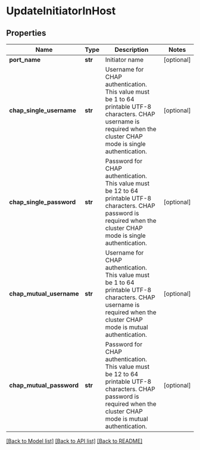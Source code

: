 # UpdateInitiatorInHost

## Properties
Name | Type | Description | Notes
------------ | ------------- | ------------- | -------------
**port_name** | **str** | Initiator name | [optional] 
**chap_single_username** | **str** | Username for CHAP authentication. This value must be 1 to 64 printable UTF-8 characters. CHAP username is required when the cluster CHAP mode is single authentication. | [optional] 
**chap_single_password** | **str** | Password for CHAP authentication. This value must be 12 to 64 printable UTF-8 characters. CHAP password is required when the cluster CHAP mode is single authentication. | [optional] 
**chap_mutual_username** | **str** | Username for CHAP authentication. This value must be 1 to 64 printable UTF-8 characters. CHAP username is required when the cluster CHAP mode is mutual authentication. | [optional] 
**chap_mutual_password** | **str** | Password for CHAP authentication. This value must be 12 to 64 printable UTF-8 characters. CHAP password is required when the cluster CHAP mode is mutual authentication. | [optional] 

[[Back to Model list]](../README.md#documentation-for-models) [[Back to API list]](../README.md#documentation-for-api-endpoints) [[Back to README]](../README.md)


